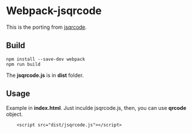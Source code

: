 # Webpack-jsqrcode

This is the porting from [jsqrcode](https://github.com/LazarSoft/jsqrcode).


## Build

````
npm install --save-dev webpack
npm run build
````

The **jsqrcode.js** is in **dist** folder.

## Usage

Example in **index.html**. Just inculde jsqrcode.js, then, you can use **qrcode** object.

````
    <script src="dist/jsqrcode.js"></script>
````


